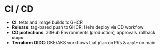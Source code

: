 # CI / CD

- **CI**: tests and image builds to GHCR
- **Release**: tag-based push to GHCR; Helm deploy via CD workflow
- **CD protections**: GitHub Environments (production), approvals, rollback steps
- **Terraform OIDC**: GKE/AKS workflows that `plan` on PRs & `apply` on main
